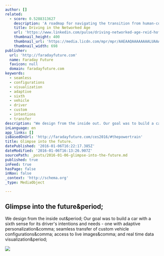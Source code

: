 ```yaml
---
author: []
related:
  - score: 0.5288313627
    description: 'A roadmap for navigating the transition from human-controlled cars to a better driverless future In the six-plus years that Google has been developing self-driving cars, its test fleet has achieved an impressive safety record: Nearly two million miles* of real-world autonomous driving, eleven minor accidents, only one minor injury, with none of the accidents caused by the self-driving cars themselves (a passenger in a driverless car experienced minor whiplash after being rear-ended by a human-driven car).'
    title: Driving in the Networked Age
    url: 'https://www.linkedin.com/pulse/driving-networked-age-reid-hoffman'
    thumbnail_height: 400
    thumbnail_url: 'https://media.licdn.com/mpr/mpr/AAEAAQAAAAAAAALUAAAAJDk3MWQ3Yzg1LWFkZDItNDA5ZS1hMzEwLTEzYjk2ZDI4Yjg1Nw.jpg'
    thumbnail_width: 698
publisher:
  url: 'http://faradayfuture.com'
  name: Faraday Future
  favicon: null
  domain: faradayfuture.com
keywords:
  - seamless
  - configurations
  - visualization
  - adaptive
  - sixth
  - vehicle
  - driver
  - custom
  - intentions
  - transfer
description: "We design from the inside out. Our goal was to build a car with a sixth sense for its driver's intentions and needs - one with adaptive personalization, seamless transfer of custom vehicle configurations, access to live images, and real time data visualization."
inLanguage: en
app_links: []
isBasedOnUrl: 'http://faradayfuture.com/ces2016/#thepowertrain'
title: Glimpse into the future.
datePublished: '2016-01-06T16:22:17.385Z'
dateModified: '2016-01-06T16:13:26.907Z'
sourcePath: _posts/2016-01-06-glimpse-into-the-future.md
published: true
inFeed: true
hasPage: false
inNav: false
_context: 'http://schema.org'
_type: MediaObject

---
```

<article style=""><h1>Glimpse into the future&amp;period;</h1><p>We design from the inside out&amp;period; Our goal was to build a car with a sixth sense for its driver's intentions and needs - one with adaptive personalization&amp;comma; seamless transfer of custom vehicle configurations&amp;comma; access to live images&amp;comma; and real time data visualization&amp;period;</p><img src="http://faradayfuture.com/images/FF_CES_Racecar_2880x1440_CMF.jpg" /></article>